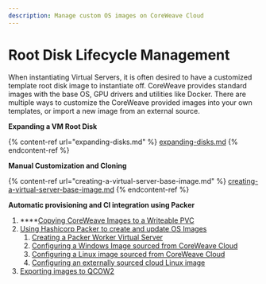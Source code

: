 ```yaml
---
description: Manage custom OS images on CoreWeave Cloud
---
```


# Root Disk Lifecycle Management

When instantiating Virtual Servers, it is often desired to have a customized template root disk image to instantiate off. CoreWeave provides standard images with the base OS, GPU drivers and utilities like Docker. There are multiple ways to customize the CoreWeave provided images into your own templates, or import a new image from an external source.

**Expanding a VM Root Disk**

{% content-ref url="expanding-disks.md" %}
[expanding-disks.md](expanding-disks.md)
{% endcontent-ref %}

**Manual Customization and Cloning**

{% content-ref url="creating-a-virtual-server-base-image.md" %}
[creating-a-virtual-server-base-image.md](creating-a-virtual-server-base-image.md)
{% endcontent-ref %}

**Automatic provisioning and CI integration using Packer**

1. ****[Copying CoreWeave Images to a Writeable PVC](exporting-coreweave-images-to-a-writable-pvc.md)
2. [Using Hashicorp Packer to create and update OS Images](using-packer-to-create-and-update-os-images/)
   1. [Creating a Packer Worker Virtual Server](using-packer-to-create-and-update-os-images/creating-a-packer-worker-virtual-server.md)
   2. [Configuring a Windows Image sourced from CoreWeave Cloud](using-packer-to-create-and-update-os-images/configuring-a-windows-image-sourced-from-coreweave-cloud.md)
   3. [Configuring a Linux image sourced from CoreWeave Cloud](using-packer-to-create-and-update-os-images/configuring-a-linux-image-sourced-from-coreweave-cloud.md)
   4. [Configuring an externally sourced cloud Linux image](using-packer-to-create-and-update-os-images/configuring-an-externally-sourced-cloud-linux-image.md)
3. [Exporting images to QCOW2](exporting-images-to-qcow2.md)
